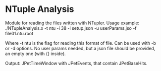 # NTuple Analysis

Module for reading the files written with NTupler. Usage example:
./NTupleAnalysis.x -t ntu -i 38 -l setup.json -u userParams.jso -f file01.ntu.root

Where -t ntu is the flag for reading this format of file. Can be used with -b or -d options.
No user params needed, but a json file should be provided, an empty one (with {} inside).

Output: JPetTimeWindow with JPetEvents, that contain JPetBaseHits.
